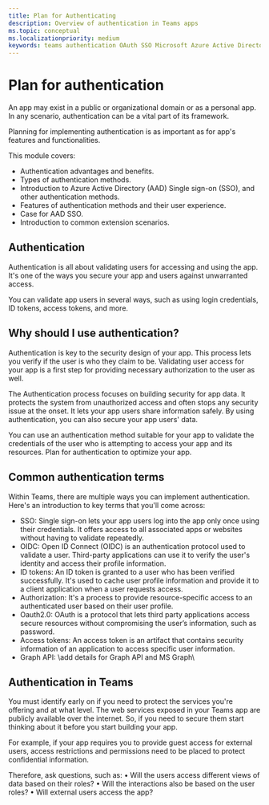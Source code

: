 ```yaml
---
title: Plan for Authenticating
description: Overview of authentication in Teams apps
ms.topic: conceptual
ms.localizationpriority: medium
keywords: teams authentication OAuth SSO Microsoft Azure Active Directory (Azure AD)
---
```

# Plan for authentication

An app may exist in a public or organizational domain or as a personal app. In any scenario, authentication can be a vital part of its framework.

Planning for implementing authentication is as important as for app's features and functionalities.

This module covers:

- Authentication advantages and benefits.
- Types of authentication methods.
- Introduction to Azure Active Directory (AAD) Single sign-on (SSO), and other authentication methods.
- Features of authentication methods and their user experience.
- Case for AAD SSO.
- Introduction to common extension scenarios.

## Authentication

Authentication is all about validating users for accessing and using the app. It's one of the ways you secure your app and users against unwarranted access.

You can validate app users in several ways, such as using login credentials, ID tokens, access tokens, and more.

## Why should I use authentication?

Authentication is key to the security design of your app. This process lets you verify if the user is who they claim to be. Validating user access for your app is a first step for providing necessary authorization to the user as well.

The Authentication process focuses on building security for app data. It protects the system from unauthorized access and often stops any security issue at the onset. It lets your app users share  information safely. By using authentication, you can also secure your app users' data.

You can use an authentication method suitable for your app to validate the credentials of the user who is attempting to access your app and its resources. Plan for authentication to optimize your app.

## Common authentication terms

Within Teams, there are multiple ways you can implement authentication. Here's an introduction to key terms that you'll come across:

- SSO: Single sign-on lets your app users log into the app only once using their credentials. It offers access to all associated apps or websites without having to validate repeatedly.
- OIDC: Open ID Connect (OIDC) is an authentication protocol used to validate a user. Third-party applications can use it to verify the user's identity and access their profile information.
- ID tokens: An ID token is granted to a user who has been verified successfully. It's used to cache user profile information and provide it to a client application when a user requests access.
- Authorization: It's a process to provide resource-specific access to an authenticated user based on their user profile.
- Oauth2.0: OAuth is a protocol that lets third party applications access secure resources without compromising the user’s information, such as password.  
- Access tokens: An access token is an artifact that contains security information of an application to access specific user information.  
- Graph API: \add details for Graph API and MS Graph\


## Authentication in Teams

You must identify early on if you need to protect the services you're offering and at what level. The web services exposed in your Teams app are publicly available over the internet. So, if you need to secure them start thinking about it before you start building your app. 

For example, if your app requires you to provide guest access for external users, access restrictions and permissions need to be placed to protect confidential information.

Therefore, ask questions, such as:
•	Will the users access different views of data based on their roles?
•	Will the interactions also be based on the user roles?
•	Will external users access the app?
